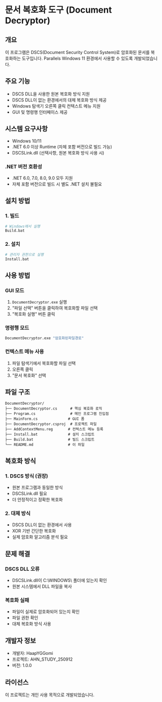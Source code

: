 # 문서 복호화 도구 (Document Decryptor)

## 개요
이 프로그램은 DSCS(Document Security Control System)로 암호화된 문서를 복호화하는 도구입니다. 
Parallels Windows 11 환경에서 사용할 수 있도록 개발되었습니다.

## 주요 기능
- DSCS DLL을 사용한 원본 복호화 방식 지원
- DSCS DLL이 없는 환경에서의 대체 복호화 방식 제공
- Windows 탐색기 오른쪽 클릭 컨텍스트 메뉴 지원
- GUI 및 명령행 인터페이스 제공

## 시스템 요구사항
- Windows 10/11
- .NET 6.0 이상 Runtime (자체 포함 버전으로 빌드 가능)
- DSCSLink.dll (선택사항, 원본 복호화 방식 사용 시)

### .NET 버전 호환성
- .NET 6.0, 7.0, 8.0, 9.0 모두 지원
- 자체 포함 버전으로 빌드 시 별도 .NET 설치 불필요

## 설치 방법

### 1. 빌드
```bash
# Windows에서 실행
Build.bat
```

### 2. 설치
```bash
# 관리자 권한으로 실행
Install.bat
```

## 사용 방법

### GUI 모드
1. `DocumentDecryptor.exe` 실행
2. "파일 선택" 버튼을 클릭하여 복호화할 파일 선택
3. "복호화 실행" 버튼 클릭

### 명령행 모드
```bash
DocumentDecryptor.exe "암호화된파일경로"
```

### 컨텍스트 메뉴 사용
1. 파일 탐색기에서 복호화할 파일 선택
2. 오른쪽 클릭
3. "문서 복호화" 선택

## 파일 구조
```
DocumentDecryptor/
├── DocumentDecryptor.cs      # 핵심 복호화 로직
├── Program.cs                # 메인 프로그램 진입점
├── MainForm.cs              # GUI 폼
├── DocumentDecryptor.csproj  # 프로젝트 파일
├── AddContextMenu.reg       # 컨텍스트 메뉴 등록
├── Install.bat              # 설치 스크립트
├── Build.bat                # 빌드 스크립트
└── README.md                # 이 파일
```

## 복호화 방식

### 1. DSCS 방식 (권장)
- 원본 프로그램과 동일한 방식
- DSCSLink.dll 필요
- 더 안정적이고 정확한 복호화

### 2. 대체 방식
- DSCS DLL이 없는 환경에서 사용
- XOR 기반 간단한 복호화
- 실제 암호화 알고리즘 분석 필요

## 문제 해결

### DSCS DLL 오류
- DSCSLink.dll이 C:\WINDOWS\ 폴더에 있는지 확인
- 원본 시스템에서 DLL 파일을 복사

### 복호화 실패
- 파일이 실제로 암호화되어 있는지 확인
- 파일 권한 확인
- 대체 복호화 방식 사용

## 개발자 정보
- 개발자: HaapYGGomi
- 프로젝트: AHN_STUDY_250912
- 버전: 1.0.0

## 라이선스
이 프로젝트는 개인 사용 목적으로 개발되었습니다.
